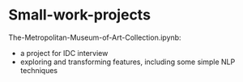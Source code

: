 # Small-work-projects

The-Metropolitan-Museum-of-Art-Collection.ipynb:
- a project for IDC interview
- exploring and transforming features, including some simple NLP techniques
